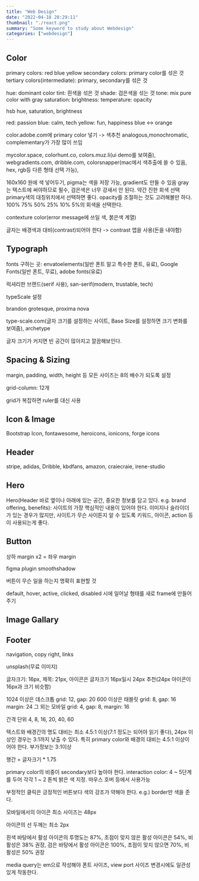 ```yaml
---
title: "Web Design"
date: "2022-04-18 20:29:11"
thumbnail: "./react.png"
summary: "Some keyword to study about Webdesign"
categories: ["webdesign"]
---
```


## Color

primary colors: red blue yellow
secondary colors: primary color를 섞은 것
tertiary colors(intermediate): primary, secondary를 섞은 것

hue: dominant color
tint: 흰색을 섞은 것
shade: 검은색을 섞는 것
tone: mix pure color with gray
saturation:
brightness:
temperature:
opacity

hsb
hue, saturation, brightness

red: passion
blue: calm, tech
yellow: fun, happiness
blue <-> orange

color.adobe.com에 primary color 넣기 -> 색추천 analogous,monochromatic, complementary가 가장 많이 쓰임

mycolor.space, colorhunt.co, colors.muz.li(ui demo를 보여줌), webgradients.com, dribble.com, colorsnapper(mac에서 색추출에 쓸 수 있음, hex, rgb등 다른 형태 선택 가능),

160x160 원에 색 넣어두기, pigma는 색을 저장 가능, gradient도 만들 수 있음
gray는 텍스트에 써야하므로 필수, 검은색은 너무 강새서 안 된다. 약간 진한 회색 선택
primary색의 대칭위치에서 선택하면 좋다. opacity를 조절하는 것도 고려해볼만 하다.
100% 75% 50% 25% 10% 5%의 회색을 선택한다.

contexture color(error message에 쓰일 색, 붉은색 계열)

글자는 배경색과 대비(contrast)되어야 한다 -> contrast 앱을 사용(돈을 내야함)

## Typograph

fonts 구하는 곳: envatoelements(일반 폰트 말고 특수한 폰트, 유료), Google Fonts(일반 폰트, 무료), adobe fonts(유료)

럭셔리한 브랜드(serif 사용), san-serif(modern, trustable, tech)

typeScale 설정

brandon grotesque, proxima nova

type-scale.com(글자 크기를 설정하는 사이트, Base Size를 설정하면 크기 변화를 보여줌), archetype

글자 크기가 커지면 빈 공간이 많아지고 깔끔해보인다.

## Spacing & Sizing

margin, padding, width, height 등 모든 사이즈는 8의 배수가 되도록 설정

grid-column: 12개

grid가 복잡하면 ruler를 대신 사용

## Icon & Image

Bootstrap Icon, fontawesome, heroicons, ionicons, forge icons

## Header

stripe, adidas, Dribble, kbdfans, amazon, craiecraie, irene-studio

## Hero

Hero(Header 바로 옆이나 아래에 있는 공간, 중요한 정보를 담고 있다. e.g. brand offering, benefits): 사이트의 가장 핵심적인 내용이 있어야 한다. 이미지나 슬라이더가 있는 경우가 많지만, 사이트가 무슨 사이튼지 알 수 있도록 키워드, 아이콘, action 등이 사용되는게 좋다.

## Button

상하 margin x2 = 좌우 margin

figma plugin smoothshadow

버튼이 무슨 일을 하는지 명확히 표현할 것

default, hover, active, clicked, disabled 시에 일어날 형태를 새로 frame에 만들어주기

## Image Gallary

## Footer

navigation, copy right, links

unsplash(무료 이미지)

글자크기: 16px, 제목: 21px, 아이콘은 글자크기 16px일시 24px 추천(24px 아이콘이 16px과 크기 비슷함)

1024 이상은 데스크톱 grid: 12, gap: 20
600 이상은 태블릿 grid: 8, gap: 16 margin: 24
그 외는 모바일 grid: 4, gap: 8, margin: 16

간격 단위 4, 8, 16, 20, 40, 60

텍스트와 배경간의 명도 대비는 최소 4.5:1 이상(7:1 정도는 되어야 읽기 좋다), 24px 이상인 경우는 3:1까지 낮출 수 있다. 특히 primary color와 배경의 대비는 4.5:1 이상이어야 한다. 부가정보는 3:1이상

행간 = 글자크기 \* 1.75

primary color의 비중이 secondary보다 높아야 한다.
interaction color: 4 ~ 5단계를 두어 각각 1 ~ 2 톤씩 밝은 색 지정. 마우스 호버 등에서 사용가능

부정적인 클릭은 긍정적인 버튼보다 색의 강조가 약해야 한다. e.g.) border만 색을 준다.

모바일에서의 아이콘 최소 사이즈는 48px

아이콘의 선 두께는 최소 2px

흰색 바탕에서 활성 아이콘의 투명도는 87%, 초점이 맞지 않은 활성 아이콘은 54%, 비활성은 38% 권장,
검은 바탕에서 활성 아이콘은 100%, 초점이 맞지 않으면 70%, 비활성은 50% 권장

media query는 em으로 작성해야 폰트 사이즈, view port 사이즈 변경시에도 일관성 있게 작동한다.
